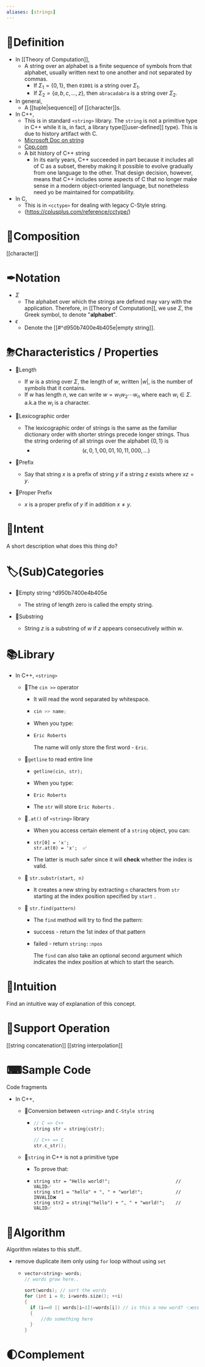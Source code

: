 ```yaml
---
aliases: [strings]
---
```


# 📝Definition
- In [[Theory of Computation]],
    - A string over an alphabet is a finite sequence of symbols from that alphabet, usually written next to one another and not separated by commas.
        - If $\Sigma_1 = \{0,1\}$, then `01001` is a string over $\Sigma_1$.
        - If $\Sigma_2 = \{a, b, c, . . . , z\}$, then `abracadabra` is a string over $\Sigma_2$.
- In general,
	- A [[tuple|sequence]] of [[character]]s.
- In C++,
    - This is in standard `<string>` library. The `string` is not a primitive type in C++ while it is, in fact, a library type([[user-defined]] type). This is due to history artifact with C.
    - [Microsoft Doc on string](https://docs.microsoft.com/en-us/cpp/standard-library/string?view=msvc-170)
    - [Cpp.com](https://cplusplus.com/reference/string/string/)
    - A bit history of C++ string
        - In its early years, C++ succeeded in part because it includes all of C as a subset, thereby making it possible to evolve gradually from one language to the other. That design decision, however, means that C++ includes some aspects of C that no longer make sense in a modern object-oriented language, but nonetheless need yo be maintained for compatibility.
- In C,
    - This is in `<cctype>` for dealing with legacy C-Style string.
    - (https://cplusplus.com/reference/cctype/)

# 🧪Composition
[[character]]

# ✒Notation
- $\Sigma$
    - The alphabet over which the strings are defined may vary with the application. Therefore, in [[Theory of Computation]], we use $\Sigma$, the Greek symbol, to denote "**alphabet**".
- $\epsilon$
    - Denote the [[#^d950b7400e4b405e|empty string]].
# ⛈Characteristics / Properties
- 📌Length
    - If $w$ is a string over $\Sigma$, the length of $w$, written $|w|$, is the number of symbols that it contains.
    - If $w$ has length $n$, we can write $w = w_1w_2\cdots w_n$ where each $w_i\in\Sigma$. a.k.a the $w_i$ is a character.
    
- 📌Lexicographic order
    - The lexicographic order of strings is the same as the familiar dictionary order with shorter strings precede longer strings. Thus the string ordering of all strings over the
      alphabet $\{0,1\}$ is
        - $$
          (\epsilon, 0, 1, 00, 01, 10, 11, 000, . . .)
          $$
        
- 📌Prefix
    - Say that string $x$ is a prefix of string $y$ if a string $z$ exists where $xz = y$.
    
- 📌Proper Prefix
    - $x$ is a proper prefix of $y$ if in addition $x\neq y$.
    
# 🎯Intent
 A short description what does this thing do?

# 🏷(Sub)Categories
- 📌Empty string ^d950b7400e4b405e
    - The string of length zero is called the empty string.
    
- 📌Substring
    - String $z$ is a substring of $w$ if $z$ appears consecutively within $w$.
    
# 📚Library
- In C++, `<string>`
    - 📌The `cin >>` operator
        - It will read the word separated by whitespace.
        - ```c++
          cin >> name;
          ```
        - When you type:
        - ```cmd
          Eric Roberts
          ```
          The name will only store the first word - `Eric`.
        
    - 📌`getline` to read entire line
        - ```
          getline(cin, str);
          ```
        - When you type:
        - ```
          Eric Roberts
          ```
        - The  `str`  will store  `Eric Roberts` .
        
    - 📌`.at()` of `<string>` library
        - When you access certain element of a  `string`  object, you can:
        - ```
          str[0] = 'x';
          str.at(0) = 'x';  ✅
          ```
        - The latter is much safer since it will **check** whether the index is valid.
        
    - 📌 `str.substr(start, n)`
        - It creates a new string by extracting  `n`  characters from  `str`  starting at the index position specified by  `start` .
        
    - 📌 `str.find(pattern)`
        - The  `find`  method will try to find the pattern:
        - success - return the 1st index of that pattern
        - failed - return  `string::npos` 
          
          The  `find`  can also take an optional second argument which indicates the index position at which to start the search.
        
# 🧠Intuition
Find an intuitive way of explanation of this concept.

# 💫Support Operation
[[string concatenation]]
[[string interpolation]]


# ⌨Sample Code
 Code fragments
- In C++,
    - 📌Conversion between `<string>` and `C-Style string`
        - ``` c++
          // C => C++
          string str = string{cstr};
          
          // C++ => C
          str.c_str();
          ```
        
    - 📌`string` in C++ is not a primitive type
        - To prove that:
        - ```
          string str = "Hello world!";                        // VALID✅
          string str1 = "hello" + ", " + "world!";            // INVALID❌
          string str2 = string("hello") + ", " + "world!";    // VALID✅
          ```
        
# 🐍Algorithm
Algorithm relates to this stuff..
- remove duplicate item only using `for` loop without using `set`
    - ``` c++
      vector<string> words;
      // words grow here..
      
      sort(words); // sort the words
      for (int i = 0; i<words.size(); ++i)
      {
        if (i==0 || words[i–1]!=words[i]) // is this a new word? 👈essence of this algorithm
        {
         	//do something here 
        }
      }
      
      ```
    
# 🌓Complement


